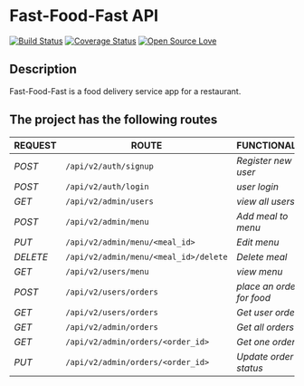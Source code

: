 # Fast-Food-Fast API
[![Build Status](https://travis-ci.org/NtaleShadik/fast-food-fast-c3.svg?branch=develop)](https://travis-ci.org/NtaleShadik/fast-food-fast-c3)
[![Coverage Status](https://coveralls.io/repos/github/NtaleShadik/fast-food-fast-c3/badge.svg?branch=develop)](https://coveralls.io/github/NtaleShadik/fast-food-fast-c3?branch=develop)
[![Open Source Love](https://badges.frapsoft.com/os/v2/open-source.svg?v=103)](https://github.com/ellerbrock/open-source-badges/)
## Description
Fast-Food-Fast is a food delivery service app for a restaurant.

## The project has the following routes

| REQUEST | ROUTE | FUNCTIONALITY |
| ------- | ----- | ------------- |
| *POST* | ```/api/v2/auth/signup``` | _Register new user_|
| *POST* | ```/api/v2/auth/login``` | _user login_|
| *GET* | ```/api/v2/admin/users``` | _view all users_|
| *POST* | ```/api/v2/admin/menu``` | _Add meal to menu_
| *PUT* | ```/api/v2/admin/menu/<meal_id>``` | _Edit menu_|
| *DELETE* | ```/api/v2/admin/menu/<meal_id>/delete``` | _Delete meal_|
| *GET* | ```/api/v2/users/menu``` | _view menu_|
| *POST* | ```/api/v2/users/orders``` | _place an order for food_|
| *GET* | ```/api/v2/users/orders``` | _Get user orders_|
| *GET* | ```/api/v2/admin/orders``` | _Get all orders_|
| *GET* | ```/api/v2/admin/orders/<order_id>``` | _Get one order_|
| *PUT* | ```/api/v2/admin/orders/<order_id>``` | _Update order status_|

